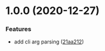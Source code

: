 # 1.0.0 (2020-12-27)


### Features

* add cli arg parsing ([21aa212](https://github.com/syrus-bot/keyhole/commit/21aa212e0674e7594bb74063f3176948a82b6155))
